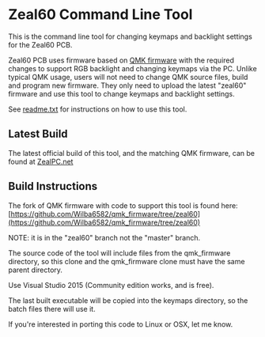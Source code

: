 # Zeal60 Command Line Tool

This is the command line tool for changing keymaps and backlight settings for the Zeal60 PCB.

Zeal60 PCB uses firmware based on [QMK firmware](https://github.com/jackhumbert/qmk_firmware) with the required changes to support RGB backlight and changing keymaps via the PC.
Unlike typical QMK usage, users will not need to change QMK source files, build and program new firmware. They only need to upload the latest "zeal60" firmware and use this tool to change keymaps and backlight settings.

See [readme.txt](/readme.txt) for instructions on how to use this tool.

## Latest Build

The latest official build of this tool, and the matching QMK firmware, can be found at [ZealPC.net](https://zealpc.net/)

## Build Instructions

The fork of QMK firmware with code to support this tool is found here: [https://github.com/Wilba6582/qmk_firmware/tree/zeal60](https://github.com/Wilba6582/qmk_firmware/tree/zeal60)

NOTE: it is in the "zeal60" branch not the "master" branch.

The source code of the tool will include files from the qmk_firmware directory, so this clone and the qmk_firmware clone must have the same parent directory.

Use Visual Studio 2015 (Community edition works, and is free).

The last built executable will be copied into the keymaps directory, so the batch files there will use it.

If you're interested in porting this code to Linux or OSX, let me know.


